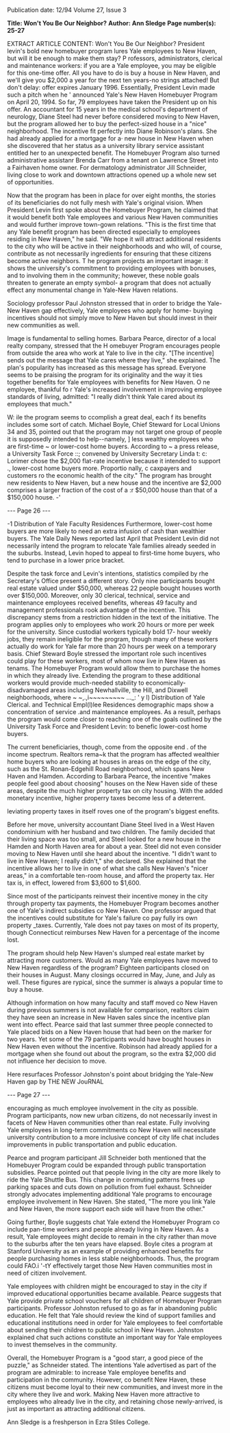 Publication date: 12/94
Volume 27, Issue 3

**Title: Won't You Be Our Neighbor?**
**Author: Ann Sledge**
**Page number(s): 25-27**

EXTRACT ARTICLE CONTENT:
Won't You Be Our Neighbor? 
President levin's bold new homebuyer program lures Yale employees to New 
Haven, but will it be enough to make them stay? 
P
rofessors, administrators, clerical and maintenance workers: if 
you are a Yale employee, you may be eligible for this one-time 
offer. All you have to do is buy a house in New Haven, and 
we'll give you $2,000 a year for the next ten years-no strings 
attached! But don't delay: offer expires January 1996. 
Essentially, President Levin made such a pitch when he ' 
announced Yale's New Haven Homebuyer Program on April 20, 
1994. So far, 79 employees have taken the President up on his offer. 
An accountant for 15 years in the medical school's department of 
neurology, Diane Steel had never before considered moving to New 
Haven, but the program allowed her to buy the perfect-sized house in 
a "nice" neighborhood. The incentive fit perfectly into Diane 
Robinson's plans. She had already applied for a mortgage for a· new 
house in New Haven when she discovered that her status as a 
university library service assistant entitled her to an unexpected 
benefit. The Homebuyer Program also turned administrative assistanr 
Brenda Carr from a tenant on Lawrence 
Street into a Fairhaven home owner. For 
dermatology administrator Jill Schneider, 
living close to work and downtown 
attractions opened up a whole new set of 
opportunities. 

Now that the program has been in 
place for over eight months, the stories of 
its beneficiaries do not fully mesh with 
Yale's original vision. When President 
Levin first spoke about the Homebuyer 
Program, he claimed that it would 
benefit both Yale employees and various 
New Haven communities and would 
further improve town-gown relations. 
"This is the first time that any Yale 
benefit program has been directed 
especially to employees residing in New 
Haven," he said. "We hope it will attract 
additional residents to the city who will 
be active in their neighborhoods and 
who will, of course, contribute as 
not necessarily ingredients for ensuring that these citizens become 
active neighbors. T he program projects an important image: it shows 
the university's commitment to providing employees with bonuses, 
and to involving them in the community; however, these noble goals 
threaten to generate an empty symbol- a program that does not 
actually effect any monumental change in Yale-New Haven relations. 

Sociology professor Paul Johnston stressed that in order to bridge the 
Yale-New Haven gap effectively, Yale employees who apply for home-
buying incentives should not simply move to New Haven but should 
invest in their new communities as well. 

Image is fundamental to selling homes. Barbara Pearce, director of 
a local realty company, stressed that the H omebuyer Program 
encourages people from outside the area who work at Yale to live in 
the city. "[The incentive] sends out the message that Yale cares where 
they live," she explained. The plan's popularity has increased as this 
message has spread. Everyone seems to be praising the program for its 
originality and the way it ties together 
benefits for Yale employees with benefits 
for New Haven. O ne employee, thankful 
fo r Yale's increased involvement in 
improving employee standards of living, 
admitted: "I really didn't think Yale cared 
about its employees that much." 

W:
ile the program seems to 
ccomplish a great deal, each 
f its benefits includes some 
sort of catch. Michael Boyle, Chief 
Steward for Local Unions 34 and 35, 
pointed out that the program may not 
target one group of people it is 
supposedly intended to help--namely, ] 
less wealthy employees who are first-time ~ 
or lower-cost home buyers. According to 
~ 
a press release, a University Task Force ::; 
convened by University Secretary Linda t: 
c: 
Lorimer chose the $2,000 flat-rate 
incentive because it intended to support ., 
lower-cost home buyers more. Proportio nally, 
c 
caxpayers and customers ro the economic health of 
the city." The program has brought new residents to 
New Haven, but a new house and the incentive are 
$2,000 comprises a larger fraction of the cost of a :r 
$50,000 house than that of a $150,000 house. -' 


--- Page 26 ---

-1 
Distribution of Yale Faculty Residences 
Furthermore, lower-cost home buyers are 
more likely to need an extra infusion of cash 
than wealthier buyers. The Yale Daily News 
reported last April that President Levin did 
not necessarily intend the program to 
relocate Yale families already seeded in the 
suburbs. Instead, Levin hoped to appeal to 
first-time home buyers, who tend to purchase 
in a lower price bracket. 

Despite the task force and Levin's 
intentions, statistics compiled by rhe 
Secretary's Office present a different story. 
Only nine participants bought real estate 
valued under $50,000, whereas 22 people 
bought houses worth over $150,000. 
Moreover, only 30 clerical, technical, service 
and maintenance employees received 
benefits, whereas 49 faculty and management 
professionals rook advantage of the incentive. 
This discrepancy stems from a restriction 
hidden in the text of the initiative. The 
program applies only to employees who work 
20 hours or more per week for the university. 
Since custodial workers typically bold 17-
hour weekly jobs, they remain ineligible for 
the program, though many of these workers 
actually do work for Yale far more than 20 
hours per week on a temporary basis. Chief 
Steward Boyle stressed the important role 
such incentives could play for these workers, 
most of whom now live in New Haven as 
tenams. The Homebuyer Program would 
allow them to purchase the homes in which 
they already live. Extending the program to 
these additional workers would provide 
much-needed stability to economically-
disadvamaged areas including Newhallville, 
the Hill, and Dixwell neighborhoods, where 
~ ~,.,i~~~~~~~~~ 
..._: ' 
y 
l) 
Distribution of Yale Clerical. and Technical Empl(l)lee Residences 
demographic maps show a concentration of 
service .and maintenance employees. As a 
result, perhaps the program would come 
closer to reaching one of the goals outlined 
by the University Task Force and President 
Levin: to benefic lower-cost home buyers. 

The current beneficiaries, though, come 
from the opposite end . of the income 
spectrum. Realtors rema~k that the program 
has affected wealthier home buyers who are 
looking at houses in areas on the edge of the 
city, such as the St. Ronan-Edgehill Road 
neighborhood, which spans New Haven and 
Hamden. According to Barbara Pearce, the 
incentive "makes people feel good about 
choosing" houses on the New Haven side of 
these areas, despite the much higher property 
tax on city housing. With the added 
monetary incentive, higher properry taxes 
become less of a deterrent. 

leviating property taxes in itself 
roves one of the program's biggest 
enefits. 

Before her move, 
university accountant Diane Steel lived in a 
West Haven condominium with her 
husband and two children. The family 
decided that their living space was too 
small, and Steel looked for a new house in 
the Hamden and North Haven area for 
about a year. Steel did not even consider 
moving to New Haven until she heard 
about the incentive. "I didn't want to live in 
New Haven; I really didn't," she declared. 
She explained that the incentive allows her 
to live in one of what she calls New Haven's 
"nicer areas," in a comfortable ten-room 
house, and afford the property tax. Her tax 
is, in effect, lowered from $3,600 to $1,600. 

Since most of the participants reinvest 
their incentive money in the city through 
property tax payments, the Homebuyer 
Program becomes another one of Yale's 
indirect subsidies co New Haven. One 
professor argued that the incentives could 
substitute for Yale's failure co pay fully irs own 
property _taxes. Currently, Yale does not pay 
taxes on most of its property, though 
Connecticut reimburses New Haven for a 
percentage of the income lost. 

The program should help New Haven's 
slumped real estate market by attracting more 
customers. Would as many Yale employees 
have moved to New Haven regardless of the 
program? Eighteen participants closed on 
their houses in August. Many closings 
occurred in May, June, and July as well. These 
figures are rypical, since the summer is always 
a popular time to buy a house. 

Although information on how many 
faculty and staff moved co New Haven during 
previous summers is not available for 
comparison, realtors claim they have seen an 
increase in New Haven sales since the 
incentive plan went into effect. Pearce said 
that last summer three people connected to 
Yale placed bids on a New Haven house that 
had been on the marker for two years. Yet 
some of the 79 participants would have 
bought houses in New Haven even without 
the incentive. Robinson had already applied 
for a mortgage when she found out about the 
program, so the extra $2,000 did not 
influence her decision to move. 

Here resurfaces Professor Johnston's point 
about bridging the Yale-New Haven gap by 
TH£ NEW JouRNAL 


--- Page 27 ---

encouraging as much employee involvement 
in the city as possible. Program participants, 
now new urban citizens, do not necessarily 
invest in facets of New Haven communities 
other than real estate. Fully involving Yale 
employees in long-term commitments co 
New Haven will necessitate university 
contribution to a more inclusive concept of 
city life chat includes improvements in 
public transportation and public education. 

Pearce and program participant Jill 
Schneider both mentioned that the 
Homebuyer Program could be expanded 
through public transportation subsidies. 
Pearce pointed out that people living in the 
city are more likely to ride the Yale Shuttle 
Bus. This change in commuting patterns 
frees up parking spaces and cuts down on 
pollution from fuel exhaust. Schneider 
strongly advocates implementing additional 
Yale programs to encourage employee 
involvement in New Haven. She stated, 
"The more you link Yale and New Haven, 
the more support each side will have from 
the other." 

Going further, Boyle suggests chat Yale 
extend the Homebuyer Program co include 
pan-time workers and people already living 
in New Haven. As a result, Yale employees 
might decide to remain in the city rather 
than move to the suburbs after the ten years 
have elapsed. Boyle cites a program at 
Stanford University as an example of 
providing enhanced benefits for people 
purchasing 
homes 
in 
less 
stable 
neighborhoods. Thus, the program could 
FAO.i '-tY 
effectively target those New Haven 
communities most in need of citizen 
involvement. 

Yale employees with children might be 
encouraged to stay in the city if improved 
educational opportunities became available. 
Pearce suggests that Yale provide private 
school vouchers for all children of 
Homebuyer Program participants. Professor 
Johnston refused to go as far in abandoning 
public education. He felt that Yale should 
review the kind of support families and 
educational institutions need in order for 
Yale employees to feel comfortable about 
sending their children to public school in 
New Haven. Johnston explained chat such 
actions constitute an important way for Yale 
employees to invest themselves in the 
community. 

Overall, the Homebuyer Program is a 
"good starr, a good piece of the puzzle," as 
Schneider stated. The intentions Yale 
advertised as part of the program are 
admirable: to increase Yale employee benefits 
and participation in the community. 
However, co benefit New Haven, these 
citizens must become loyal to their new 
communities, and invest more in the city 
where they live and work. Making New 
Haven more attractive to employees who 
already live in the city, and retaining chose 
newly-arrived, is just as important as 
attracting additional citizens. 

Ann Sledge is a freshperson in Ezra Stiles 
College.